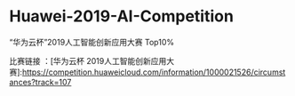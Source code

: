 # Huawei-2019-AI-Competition
“华为云杯”2019人工智能创新应用大赛 Top10%

比赛链接 ：[华为云杯 2019人工智能创新应用大赛]:https://competition.huaweicloud.com/information/1000021526/circumstances?track=107
